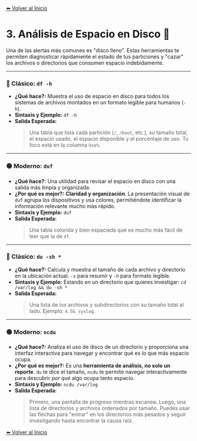 [⬅️ Volver al Inicio](../README.md)

# 3. Análisis de Espacio en Disco 💾

Una de las alertas más comunes es "disco lleno". Estas herramientas te permiten diagnosticar rápidamente el estado de tus particiones y "cazar" los archivos o directorios que consumen espacio indebidamente.

---

### **🔵 Clásico: `df -h`**
* **¿Qué hace?:** Muestra el uso de espacio en disco para todos los sistemas de archivos montados en un formato legible para humanos (`-h`).
* **Sintaxis y Ejemplo:** `df -h`
* **Salida Esperada:**
    > Una tabla que lista cada partición (`/`, `/boot`, etc.), su tamaño total, el espacio usado, el espacio disponible y el porcentaje de uso. Tu foco está en la columna `Use%`.

---

### **🟢 Moderno: `duf`**
* **¿Qué hace?:** Una utilidad para revisar el espacio en disco con una salida más limpia y organizada.
* **¿Por qué es mejor?:** **Claridad y organización**. La presentación visual de `duf` agrupa los dispositivos y usa colores, permitiéndote identificar la información relevante mucho más rápido.
* **Sintaxis y Ejemplo:** `duf`
* **Salida Esperada:**
    > Una tabla colorida y bien espaciada que es mucho más fácil de leer que la de `df`.

---

### **🔵 Clásico: `du -sh *`**
* **¿Qué hace?:** Calcula y muestra el tamaño de cada archivo y directorio en la ubicación actual. `-s` para resumir y `-h` para formato legible.
* **Sintaxis y Ejemplo:** Estando en un directorio que quieres investigar: `cd /var/log && du -sh *`
* **Salida Esperada:**
    > Una lista de los archivos y subdirectorios con su tamaño total al lado. Ejemplo: `4.5G syslog`.

---

### **🟢 Moderno: `ncdu`**
* **¿Qué hace?:** Analiza el uso de disco de un directorio y proporciona una interfaz interactiva para navegar y encontrar qué es lo que más espacio ocupa.
* **¿Por qué es mejor?:** Es una **herramienta de análisis, no solo un reporte**. `du` te dice el tamaño, `ncdu` te permite navegar interactivamente para descubrir *por qué* algo ocupa tanto espacio.
* **Sintaxis y Ejemplo:** `ncdu /var/log`
* **Salida Esperada:**
    > Primero, una pantalla de progreso mientras escanea. Luego, una lista de directorios y archivos ordenados por tamaño. Puedes usar las flechas para "entrar" en los directorios más pesados y seguir investigando hasta encontrar la causa raíz.

[⬅️ Volver al Inicio](../README.md)
